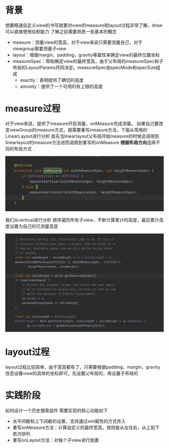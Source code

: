 # 背景
想要精通自定义view的书写就要对view的measure和layout过程非常了解，draw可以直接使用绘制能力
了解之前需要熟悉一些基本的概念
- measure：测量view的宽高，对于view来说只需要测量自己，对于viewgroup需要测量子view
- layout：根据margin，padding，gravity等属性来确定view的最终位置坐标
- measureSpec：帮助确定view的最终宽高，由于父布局的measureSpec和子布局的LayoutParams共同决定。measureSpec由specMode和specSize组成
    - exactly：表明提供了确切的高度
    - amostly：提供了一个可用的有上限的高度

# measure过程

对于view来说，提供了measure开启测量，onMeasure完成测量。
如果自己要改变viewGroup的measure方式，就需要重写measure方法，下面从常用的LinearLayout进行分析
首先当linearlayout父布局开始measure的时候会调用到linearlayout的measure方法进而调用到重写的onMeasure
**根据布局方向**选择不同的布局方式

![alt text](image.png)

我们从vertical进行分析
顺序遍历所有子view，不断计算累计的高度，最后累计高度设置为自己的已测量高度


![alt text](image-1.png)

# layout过程

layout过程比较简单，由于宽高都有了，只需要根据padding，margin，gravity信息设置view的具体的坐标即可，先设置父布局的，再设置子布局的 

# 实践阶段

如何设计一个历史搜索组件
需要实现的核心功能如下
- 水平间歇和上下间歇的设置，支持通过xml属性的方式传入
- 重写onMeasure方法：计算自定义的最终宽高，规则是从左往右，从上到下依次排列
- 重写onLayout方法：对每个子view进行放置

